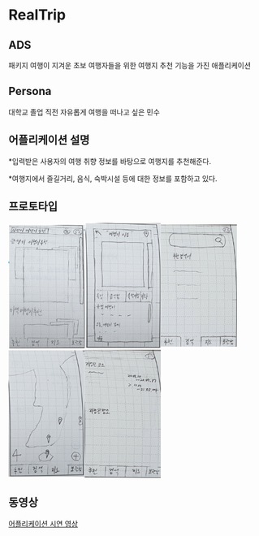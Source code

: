 # RealTrip
## ADS
패키지 여행이 지겨운 초보 여행자들을 위한 여행지 추천 기능을 가진 애플리케이션

## Persona
대학교 졸업 직전 자유롭게 여행을 떠나고 싶은 민수

## 어플리케이션 설명
*입력받은 사용자의 여행 취향 정보를 바탕으로 여행지를 추천해준다.

*여행지에서 즐길거리, 음식, 숙박시설 등에 대한 정보를 포함하고 있다.

## 프로토타입
<img src= "https://raw.githubusercontent.com/ProjectInTheClass/RealTrip/5f83254885d250a33f0fe63d45b4584ea33ff664/RealTrip_image/%EC%8A%A4%ED%81%AC%EB%A6%B0%EC%83%B7%202020-07-24%20%EC%98%A4%EC%A0%84%2010.42.30.png" width="150" heigh="150"><img src= "https://github.com/ProjectInTheClass/RealTrip/blob/master/RealTrip_image/%EC%8A%A4%ED%81%AC%EB%A6%B0%EC%83%B7%202020-07-24%20%EC%98%A4%EC%A0%84%2010.42.43.png?raw=true" width="150" heigh="150"><img src= "https://github.com/ProjectInTheClass/RealTrip/blob/master/RealTrip_image/%EC%8A%A4%ED%81%AC%EB%A6%B0%EC%83%B7%202020-07-24%20%EC%98%A4%EC%A0%84%2011.19.19.png?raw=true" width="150" heigh="150"><img src= "https://github.com/ProjectInTheClass/RealTrip/blob/master/RealTrip_image/%EC%8A%A4%ED%81%AC%EB%A6%B0%EC%83%B7%202020-07-24%20%EC%98%A4%EC%A0%84%2011.19.40.png?raw=true" width="150" heigh="150"><img src= "https://github.com/ProjectInTheClass/RealTrip/blob/master/RealTrip_image/%EC%8A%A4%ED%81%AC%EB%A6%B0%EC%83%B7%202020-07-24%20%EC%98%A4%EC%A0%84%2011.19.58.png?raw=true" width="150" heigh="150">



## 동영상

[어플리케이션 시연 영상](https://github.com/ProjectInTheClass/RealTrip/blob/master/Realtrip_video/%ED%99%94%EB%A9%B4%20%EA%B8%B0%EB%A1%9D%202020-07-24%20%EC%98%A4%EC%A0%84%2010.54.48.mov?raw=true)

